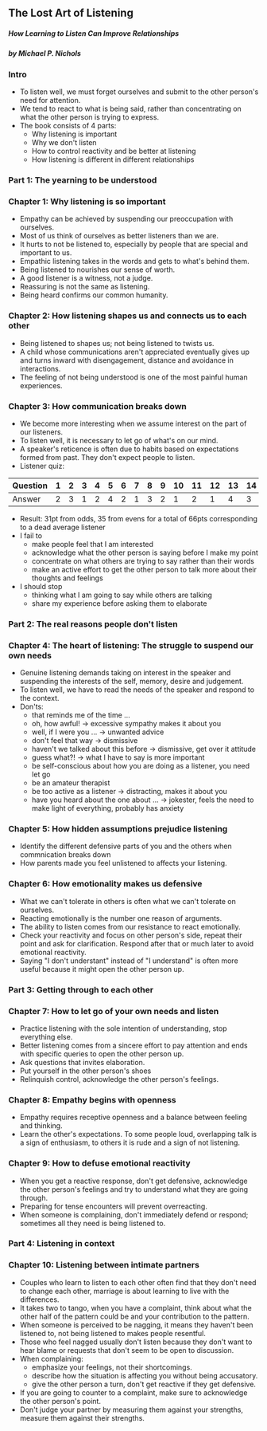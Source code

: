## The Lost Art of Listening

##### How Learning to Listen Can Improve Relationships

##### by Michael P. Nichols

### Intro

* To listen well, we must forget ourselves and submit to the other person's need for attention.
* We tend to react to what is being said, rather than concentrating on what the other person is trying to express.
* The book consists of 4 parts:
  * Why listening is important
  * Why we don't listen
  * How to control reactivity and be better at listening
  * How listening is different in different relationships

### Part 1: The yearning to be understood

### Chapter 1: Why listening is so important

* Empathy can be achieved by suspending our preoccupation with ourselves.
* Most of us think of ourselves as better listeners than we are.
* It hurts to not be listened to, especially by people that are special and important to us.
* Empathic listening takes in the words and gets to what's behind them.
* Being listened to nourishes our sense of worth.
* A good listener is a witness, not a judge.
* Reassuring is not the same as listening.
* Being heard confirms our common humanity.

### Chapter 2: How listening shapes us and connects us to each other

* Being listened to shapes us; not being listened to twists us.
* A child whose communications aren't appreciated eventually gives up and turns inward with disengagement, distance and avoidance in interactions.
* The feeling of not being understood is one of the most painful human experiences.

### Chapter 3: How communication breaks down

* We become more interesting when we assume interest on the part of our listeners.
* To listen well, it is necessary to let go of what's on our mind.
* A speaker's reticence is often due to habits based on expectations formed from past. They don't expect people to listen.
* Listener quiz:

| Question | 1 | 2 | 3 | 4 | 5 | 6 | 7 | 8 | 9 | 10 | 11 | 12 | 13 | 14 | 15| 16 | 17 | 18 | 19 | 20 | 21 | 22 | 23| 24 | 25 |
| --- | --- | --- | --- | --- | --- | --- | --- | --- | --- | --- | --- | --- | --- | --- | --- | --- | --- | --- | --- | --- | --- | --- | --- | --- | --- |
| Answer | 2 | 3 | 1 | 2 | 4 | 2 | 1 | 3 | 2 | 1 | 2 | 1 | 4 | 3 | 3 | 2 | 1 | 2 | 4 | 2 | 2 | 2 | 1 | 2 | 4 |

* Result: 31pt from odds, 35 from evens for a total of 66pts corresponding to a dead average listener
* I fail to
  * make people feel that I am interested
  * acknowledge what the other person is saying before I make my point
  * concentrate on what others are trying to say rather than their words
  * make an active effort to get the other person to talk more about their thoughts and feelings
* I should stop
  * thinking what I am going to say while others are talking
  * share my experience before asking them to elaborate

### Part 2: The real reasons people don't listen

### Chapter 4: The heart of listening: The struggle to suspend our own needs

* Genuine listening demands taking on interest in the speaker and suspending the interests of the self, memory, desire and judgement.
* To listen well, we have to read the needs of the speaker and respond to the context.
* Don'ts:
  * that reminds me of the time ...
  * oh, how awful! -> excessive sympathy makes it about you
  * well, if I were you ... -> unwanted advice
  * don't feel that way -> dismissive
  * haven't we talked about this before -> dismissive, get over it attitude
  * guess what?! -> what I have to say is more important
  * be self-conscious about how you are doing as a listener, you need let go
  * be an amateur therapist
  * be too active as a listener -> distracting, makes it about you
  * have you heard about the one about ... -> jokester, feels the need to make light of everything, probably has anxiety

### Chapter 5: How hidden assumptions prejudice listening

* Identify the different defensive parts of you and the others when commnication breaks down
* How parents made you feel unlistened to affects your listening.

### Chapter 6: How emotionality makes us defensive

* What we can't tolerate in others is often what we can't tolerate on ourselves.
* Reacting emotionally is the number one reason of arguments.
* The ability to listen comes from our resistance to react emotionally.
* Check your reactivity and focus on other person's side, repeat their point and ask for clarification. Respond after that or much later to avoid emotional reactivity.
* Saying "I don't understant" instead of "I understand" is often more useful because it might open the other person up.

### Part 3: Getting through to each other

### Chapter 7: How to let go of your own needs and listen

* Practice listening with the sole intention of understanding, stop everything else.
* Better listening comes from a sincere effort to pay attention and ends with specific queries to open the other person up.
* Ask questions that invites elaboration.
* Put yourself in the other person's shoes
* Relinquish control, acknowledge the other person's feelings.

### Chapter 8: Empathy begins with openness

* Empathy requires receptive openness and a balance between feeling and thinking.
* Learn the other's expectations. To some people loud, overlapping talk is a sign of enthusiasm, to others it is rude and a sign of not listening.

### Chapter 9: How to defuse emotional reactivity

* When you get a reactive response, don't get defensive, acknowledge the other person's feelings and try to understand what they are going through.
* Preparing for tense encounters will prevent overreacting.
* When someone is complaining, don't immediately defend or respond; sometimes all they need is being listened to.

### Part 4: Listening in context

### Chapter 10: Listening between intimate partners

* Couples who learn to listen to each other often find that they don't need to change each other, marriage is about learning to live with the differences.
* It takes two to tango, when you have a complaint, think about what the other half of the pattern could be and your contribution to the pattern.
* When someone is perceived to be nagging, it means they haven't been listened to, not being listened to makes people resentful.
* Those who feel nagged usually don't listen because they don't want to hear blame or requests that don't seem to be open to discussion.
* When complaining:
  * emphasize your feelings, not their shortcomings.
  * describe how the situation is affecting you without being accusatory.
  * give the other person a turn, don't get reactive if they get defensive.
* If you are going to counter to a complaint, make sure to acknowledge the other person's point.
* Don't judge your partner by measuring them against your strengths, measure them against their strengths.

